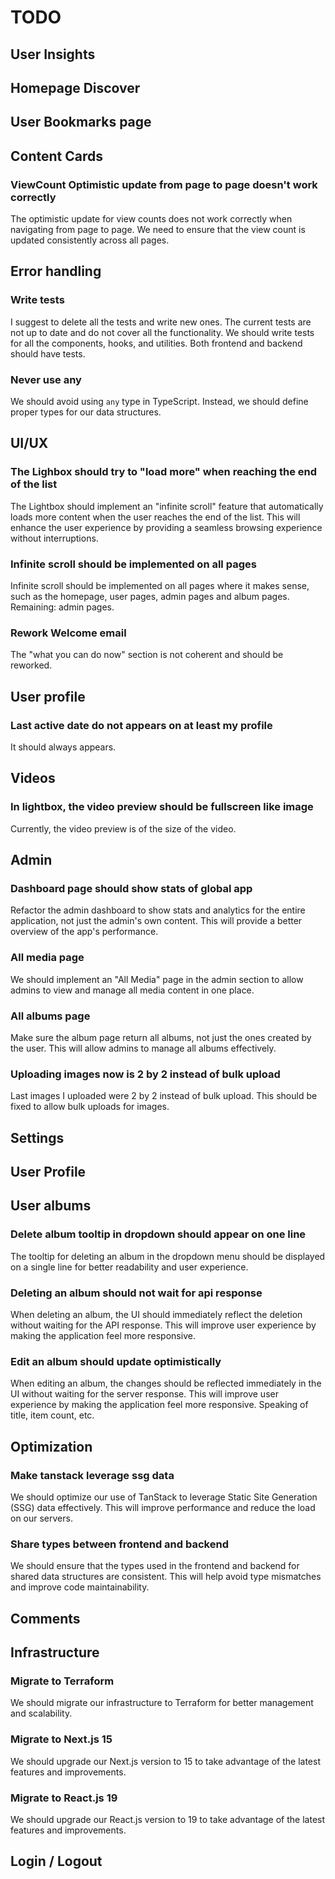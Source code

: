 # TODO

## User Insights

## Homepage Discover

## User Bookmarks page

## Content Cards

### ViewCount Optimistic update from page to page doesn't work correctly

The optimistic update for view counts does not work correctly when navigating from page to page. We need to ensure that the view count is updated consistently across all pages.

## Error handling

### Write tests

I suggest to delete all the tests and write new ones. The current tests are not up to date and do not cover all the functionality. We should write tests for all the components, hooks, and utilities. Both frontend and backend should have tests.

### Never use any

We should avoid using `any` type in TypeScript. Instead, we should define proper types for our data structures.

## UI/UX

### The Lighbox should try to "load more" when reaching the end of the list

The Lightbox should implement an "infinite scroll" feature that automatically loads more content when the user reaches the end of the list. This will enhance the user experience by providing a seamless browsing experience without interruptions.

### Infinite scroll should be implemented on all pages

Infinite scroll should be implemented on all pages where it makes sense, such as the homepage, user pages, admin pages and album pages. Remaining: admin pages.

### Rework Welcome email

The "what you can do now" section is not coherent and should be reworked.

## User profile

### Last active date do not appears on at least my profile

It should always appears.

## Videos

### In lightbox, the video preview should be fullscreen like image

Currently, the video preview is of the size of the video.

## Admin

### Dashboard page should show stats of global app

Refactor the admin dashboard to show stats and analytics for the entire application, not just the admin's own content. This will provide a better overview of the app's performance.

### All media page

We should implement an "All Media" page in the admin section to allow admins to view and manage all media content in one place.

### All albums page

Make sure the album page return all albums, not just the ones created by the user. This will allow admins to manage all albums effectively.

### Uploading images now is 2 by 2 instead of bulk upload

Last images I uploaded were 2 by 2 instead of bulk upload. This should be fixed to allow bulk uploads for images.

## Settings

## User Profile

## User albums

### Delete album tooltip in dropdown should appear on one line

The tooltip for deleting an album in the dropdown menu should be displayed on a single line for better readability and user experience.

### Deleting an album should not wait for api response

When deleting an album, the UI should immediately reflect the deletion without waiting for the API response. This will improve user experience by making the application feel more responsive.

### Edit an album should update optimistically

When editing an album, the changes should be reflected immediately in the UI without waiting for the server response. This will improve user experience by making the application feel more responsive. Speaking of title, item count, etc.

## Optimization

### Make tanstack leverage ssg data

We should optimize our use of TanStack to leverage Static Site Generation (SSG) data effectively. This will improve performance and reduce the load on our servers.

### Share types between frontend and backend

We should ensure that the types used in the frontend and backend for shared data structures are consistent. This will help avoid type mismatches and improve code maintainability.

## Comments

## Infrastructure

### Migrate to Terraform

We should migrate our infrastructure to Terraform for better management and scalability.

### Migrate to Next.js 15

We should upgrade our Next.js version to 15 to take advantage of the latest features and improvements.

### Migrate to React.js 19

We should upgrade our React.js version to 19 to take advantage of the latest features and improvements.

## Login / Logout
